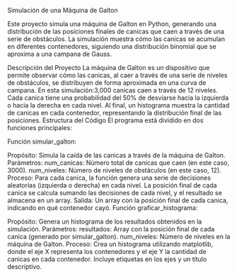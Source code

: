 Simulación de una Máquina de Galton

Este proyecto simula una máquina de Galton en Python, generando una distribución de las posiciones finales de canicas que caen a través de una serie de obstáculos. La simulación muestra cómo las canicas se acumulan en diferentes contenedores, siguiendo una distribución binomial que se aproxima a una campana de Gauss.

Descripción del Proyecto
La máquina de Galton es un dispositivo que permite observar cómo las canicas, al caer a través de una serie de niveles de obstáculos, se distribuyen de forma aproximada en una curva de campana. En
esta simulación:3,000 canicas caen a través de 12 niveles.
Cada canica tiene una probabilidad del 50% de desviarse hacia la izquierda o hacia la derecha en cada nivel.
Al final, un histograma muestra la cantidad de canicas en cada contenedor, representando la distribución final de las posiciones.
Estructura del Código
El programa está dividido en dos funciones principales:

Función simular_galton:

Propósito: Simula la caída de las canicas a través de la máquina de Galton.
Parámetros:
num_canicas: Número total de canicas que caen (en este caso, 3000).
num_niveles: Número de niveles de obstáculos (en este caso, 12).
Proceso:
Para cada canica, la función genera una serie de decisiones aleatorias (izquierda o derecha) en cada nivel.
La posición final de cada canica se calcula sumando las decisiones de cada nivel, y el resultado se almacena en un array.
Salida: Un array con la posición final de cada canica, indicando en qué contenedor cayó.
Función graficar_histograma:

Propósito: Genera un histograma de los resultados obtenidos en la simulación.
Parámetros:
resultados: Array con la posición final de cada canica (generado por simular_galton).
num_niveles: Número de niveles en la máquina de Galton.
Proceso:
Crea un histograma utilizando matplotlib, donde el eje X representa los contenedores y el eje Y la cantidad de canicas en cada contenedor.
Incluye etiquetas en los ejes y un título descriptivo.
